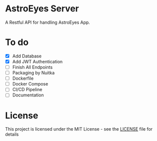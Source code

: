 # AstroEyes Server
A Restful API for handling AstroEyes App.
# To do
- [x] Add Database
- [x] Add JWT Authentication
- [ ] Finish All Endpoints
- [ ] Packaging by Nuitka
- [ ] Dockerfile
- [ ] Docker Compose
- [ ] CI/CD Pipeline
- [ ] Documentation
  
# License
This project is licensed under the MIT License - see the [LICENSE](LICENSE) file for details




